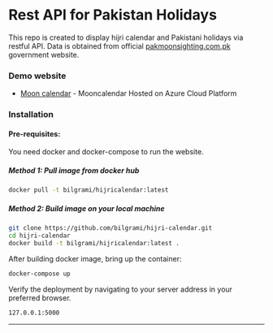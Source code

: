 # Rest API for Pakistan Holidays
This repo is created to display hijri calendar and Pakistani holidays via restful API. 
Data is obtained from official [pakmoonsighting.com.pk] government website. 

### Demo website
* [Moon calendar] - Mooncalendar Hosted on Azure Cloud Platform


### Installation

#### Pre-requisites: 

You need docker and docker-compose to run the website.

##### Method 1: Pull image from docker hub

```sh
docker pull -t bilgrami/hijricalendar:latest
```

##### Method 2: Build image on your local machine

```sh
git clone https://github.com/bilgrami/hijri-calendar.git
cd hijri-calendar
docker build -t bilgrami/hijricalendar:latest .
```

After building docker image, bring up the container:

```sh
docker-compose up
```

Verify the deployment by navigating to your server address in your preferred browser.

```sh
127.0.0.1:5000
```

----


 [Moon calendar]: <https://mooncalendar.azurewebsites.net>
[pakmoonSighting.com.pk]: <http://pakmoonsighting.pk> 